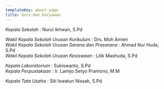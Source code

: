 ```yaml
---
templateKey: about-page
title: Guru dan Karyawan
---
```

_Kepala Sekolah_ : Nurul Ikhwan, S.Pd

_Wakil Kepala Sekolah Urusan Kurikulum_ : Drs. Moh Amien\
_Wakil Kepala Sekolah Urusan Sarana dan Prasarana_ : Ahmad Nur Huda, S.Pd\
_Wakil Kepala Sekolah Urusan Kesiswaan_ : Lilik Mashuda, S.Pd

_Kepala Laboratorium_ : Sukiswanto, S.Pd\
_Kepala Perpustakaan_ : Ir. Lamijo Setyo Pramono, M.M

_Kepala Tata Usaha_ : Siti Iswatun Nissak, S.Pd
